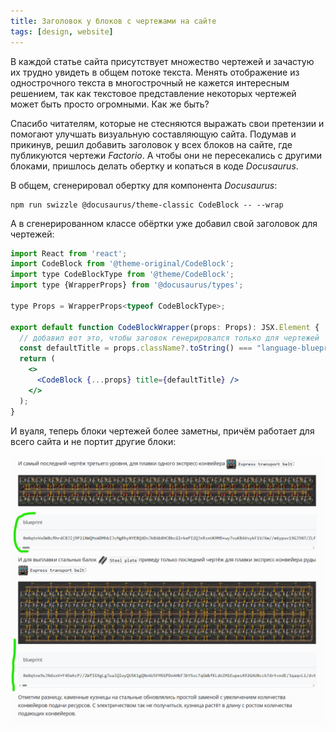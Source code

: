 ```yaml
---
title: Заголовок у блоков с чертежами на сайте
tags: [design, website]
---
```


В каждой статье сайта присутствует множество чертежей и зачастую их трудно увидеть в общем потоке текста. Менять отображение из однострочного текста в многострочный не кажется интересным решением, так как текстовое представление некоторых чертежей может быть просто огромными. Как же быть?

<!-- truncate -->

Спасибо читателям, которые не стесняются выражать свои претензии и помогают улучшать визуальную составляющую сайта. Подумав и прикинув, решил добавить заголовок у всех блоков на сайте, где публикуются чертежи *Factorio*. А чтобы они не пересекались с другими блоками, пришлось делать обертку и копаться в коде *Docusaurus*.

В общем, сгенерировал обертку для компонента *Docusaurus*:

```
npm run swizzle @docusaurus/theme-classic CodeBlock -- --wrap
```

А в сгенерированном классе обёртки уже добавил свой заголовок для чертежей:

```jsx
import React from 'react';
import CodeBlock from '@theme-original/CodeBlock';
import type CodeBlockType from '@theme/CodeBlock';
import type {WrapperProps} from '@docusaurus/types';

type Props = WrapperProps<typeof CodeBlockType>;

export default function CodeBlockWrapper(props: Props): JSX.Element {
  // добавил вот это, чтобы заговок генерировался только для чертежей
  const defaultTitle = props.className?.toString() === "language-blueprint" ? "blueprint" : "";
  return (
    <>
      <CodeBlock {...props} title={defaultTitle} />
    </>
  );
}

```

И вуаля, теперь блоки чертежей более заметны, причём работает для всего сайта и не портит другие блоки:

![выделение чертежей](./screenshot.01.png)
